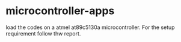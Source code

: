 # microcontroller-apps

load the codes on a atmel at89c5130a microcontroller. For the setup requirement follow thw report.
